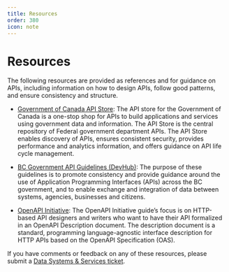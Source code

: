 ```yaml
---
title: Resources
order: 380
icon: note
---
```


# Resources

The following resources are provided as references and for guidance on APIs, including information on how to design APIs, follow good patterns, and ensure consistency and structure.

- [Government of Canada API Store](https://api.canada.ca/): The API store for the Government of Canada is a one-stop shop for APIs to build applications and services using government data and information. The API Store is the central repository of Federal government department APIs. The API Store enables discovery of APIs, ensures consistent security, provides performance and analytics information, and offers guidance on API life cycle management.

- [BC Government API Guidelines (DevHub)](https://developer.gov.bc.ca/Data-and-APIs/BC-Government-API-Guidelines): The purpose of these guidelines is to promote consistency and provide guidance around the use of Application Programming Interfaces (APIs) across the BC government, and to enable exchange and integration of data between systems, agencies, businesses and citizens.

- [OpenAPI Initiative](https://oai.github.io/Documentation/): The OpenAPI Initiative guide’s focus is on HTTP-based API designers and writers who want to have their API formalized in an OpenAPI Description document. The description document is a standard, programming language-agnostic interface description for HTTP APIs based on the OpenAPI Specification (OAS).


If you have comments or feedback on any of these resources, please submit a [Data Systems & Services ticket](https://dpdd.atlassian.net/servicedesk/customer/portal/1/group/1/create/18?summary=APS%20Glossary%20Feedback.&customfield_10402=10423).
